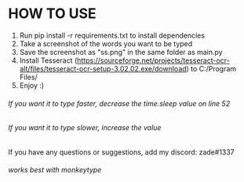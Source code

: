 # HOW TO USE
1. Run pip install -r requirements.txt to install dependencies
2. Take a screenshot of the words you want to be typed
3. Save the screenshot as "ss.png" in the same folder as main.py
4. Install Tesseract (https://sourceforge.net/projects/tesseract-ocr-alt/files/tesseract-ocr-setup-3.02.02.exe/download) to C:/Program Files/
5. Enjoy :) 

###### If you want it to type faster, decrease the *time.sleep* value on line 52
###### If you want it to type slower, increase the value

If you have any questions or suggestions, add my discord: zade#1337

###### works best with monkeytype

